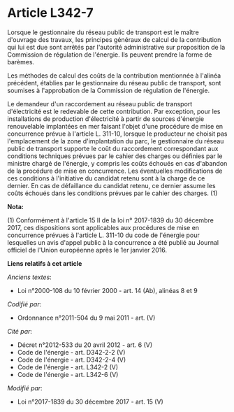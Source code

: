 # Article L342-7

Lorsque le gestionnaire du réseau public de transport est le maître d'ouvrage des travaux, les principes généraux de calcul
de la contribution qui lui est due sont arrêtés par l'autorité administrative sur proposition de la Commission de régulation
de l'énergie. Ils peuvent prendre la forme de barèmes.

Les méthodes de calcul des coûts de la contribution mentionnée à l'alinéa précédent, établies par le gestionnaire du réseau
public de transport, sont soumises à l'approbation de la Commission de régulation de l'énergie.

Le demandeur d'un raccordement au réseau public de transport d'électricité est le redevable de cette contribution. Par
exception, pour les installations de production d'électricité à partir de sources d'énergie renouvelable implantées en mer
faisant l'objet d'une procédure de mise en concurrence prévue à l'article L. 311-10, lorsque le producteur ne choisit pas
l'emplacement de la zone d'implantation du parc, le gestionnaire du réseau public de transport supporte le coût du
raccordement correspondant aux conditions techniques prévues par le cahier des charges ou définies par le ministre chargé de
l'énergie, y compris les coûts échoués en cas d'abandon de la procédure de mise en concurrence. Les éventuelles modifications
de ces conditions à l'initiative du candidat retenu sont à la charge de ce dernier. En cas de défaillance du candidat retenu,
ce dernier assume les coûts échoués dans les conditions prévues par le cahier des charges. (1)

**Nota:**

(1) Conformément à l'article 15 II de la loi n° 2017-1839 du 30 décembre 2017, ces dispositions sont applicables aux
procédures de mise en concurrence prévues à l'article L. 311-10 du code de l'énergie pour lesquelles un avis d'appel public à
la concurrence a été publié au Journal officiel de l'Union européenne après le 1er janvier 2016.

**Liens relatifs à cet article**

_Anciens textes_:

  - Loi n°2000-108 du 10 février 2000 - art. 14 (Ab), alinéas 8 et 9

_Codifié par_:

  - Ordonnance n°2011-504 du 9 mai 2011 - art. (V)

_Cité par_:

  - Décret n°2012-533 du 20 avril 2012 - art. 6 (V)
  - Code de l'énergie - art. D342-2-2 (V)
  - Code de l'énergie - art. D342-2-4 (V)
  - Code de l'énergie - art. L342-2 (V)
  - Code de l'énergie - art. L342-6 (V)

_Modifié par_:

  - Loi n°2017-1839 du 30 décembre 2017 - art. 15 (V)
